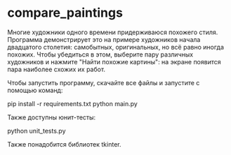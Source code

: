 # compare_paintings

Многие художники одного времени придерживаюся похожего стиля. Программа демонстрирует это на примере художников начала двадцатого столетия: самобытных,
оригинальных, но всё равно иногда похожих. Чтобы убедиться в этом, выберите пару различных художников и нажмите "Найти похожие картины": на экране появится
пара наиболее схожих их работ.

Чтобы запустить программу, скачайте все файлы и запустите с помощью команд:

pip install -r requirements.txt
python main.py

Также доступны юнит-тесты:

python unit_tests.py

Также понадобится библиотек tkinter.
